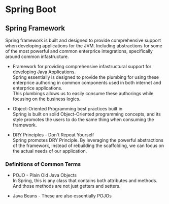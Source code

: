 # Spring Boot

## Spring Framework 

Spring framework is built and designed to provide comprehensive support when developing applications for the JVM. Including abstractions for some of the most powerful and common enterprice integrations, specifically around common infastructure.  

* Framework for providing comprehensive infastructural support for developing Java Applications.  
Spring essentially is designed to provide the plumbing for using these enterprice authoring in common components used in both internet and enterprice applications.  
This plumbings allows us to easily consume these authorings while focusing on the business logics.  

* Object-Oriented Programming best practices built in  
Spring is built on solid Object-Oriented programming concepts, and its style promotes the users to do the same thing when consuming the framework.  

* DRY Principles - Don't Repeat Yourself  
Spring promotes DRY Principle. By leveraging the powerful abstractions of the framework, instead of rebuilding the scaffolding, we can focus on the actual needs of our application.   


### Definitions of Common Terms 

* POJO - Plain Old Java Objects  
In Spring, this is any class that contains both attributes and methods. And those methods are not just getters and setters.  

* Java Beans - These are also essentially POJOs